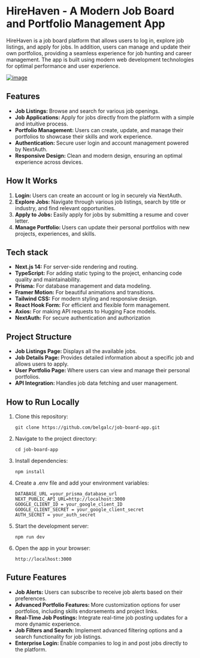<a id="readme-top"></a>

# HireHaven - A Modern Job Board and Portfolio Management App
<p>HireHaven is a job board platform that allows users to log in, explore job listings, and apply for jobs. In addition, users can manage and update their own portfolios, providing a seamless experience for job hunting and career management. The app is built using modern web development technologies for optimal performance and user experience.</p>

[![image](https://github.com/user-attachments/assets/e51ab7c0-ce5a-496e-90f3-67ebd3ee0bb2)](https://job-board-app-alpha.vercel.app/)

## Features

<ul>
  <li>
    <strong>Job Listings: </strong>Browse and search for various job openings.
  </li>
  <li>
    <strong>Job Applications: </strong>Apply for jobs directly from the platform with a simple and intuitive process.
  </li>
  <li>
    <strong>Portfolio Management: </strong>Users can create, update, and manage their portfolios to showcase their skills and work experience.
  </li>
  <li>
    <strong>Authentication: </strong>Secure user login and account management powered by NextAuth.
  </li>
  <li>
    <strong>Responsive Design: </strong>Clean and modern design, ensuring an optimal experience across devices.
  </li>
</ul>

## How It Works

<ol>
  <li><strong>Login: </strong> Users can create an account or log in securely via NextAuth.</li>
  <li><strong>Explore Jobs: </strong> Navigate through various job listings, search by title or industry, and find relevant opportunities.</li>
  <li><strong>Apply to Jobs: </strong> Easily apply for jobs by submitting a resume and cover letter.</li>
  <li><strong>Manage Portfolio: </strong> Users can update their personal portfolios with new projects, experiences, and skills.</li>
</ol>

## Tech stack

<ul>
  <li><strong>Next.js 14:</strong> For server-side rendering and routing.</li>
    <li><strong>TypeScript:</strong> For adding static typing to the project, enhancing code quality and maintainability.</li>
    <li><strong>Prisma:</strong> For database management and data modeling.</li>
    <li><strong>Framer Motion:</strong> For beautiful animations and transitions.</li>
    <li><strong>Tailwind CSS:</strong> For modern styling and responsive design.</li>
    <li><strong>React Hook Form:</strong> For efficient and flexible form management.</li>
    <li><strong>Axios:</strong> For making API requests to Hugging Face models.</li>
    <li><strong>NextAuth:</strong> For secure authentication and authorization</li>
</ul>

## Project Structure

<ul>
  <li><strong>Job Listings Page: </strong>Displays all the available jobs.</li>
  <li><strong>Job Details Page: </strong>Provides detailed information about a specific job and allows users to apply.</li>
  <li><strong>User Portfolio Page: </strong>Where users can view and manage their personal portfolios.</li>
  <li><strong>API Integration: </strong>Handles job data fetching and user management.</li>
</ul>

## How to Run Locally

<ol>
  <li>Clone this repository: 
    
    git clone https://github.com/belgalc/job-board-app.git
</li>
<li>Navigate to the project directory:

    cd job-board-app

</li>
<li>Install dependencies:

    npm install

</li>
<li>Create a .env file and add your environment variables:
  
    DATABASE_URL =your_prisma_database_url
    NEXT_PUBLIC_API_URL=http://localhost:3000
    GOOGLE_CLIENT_ID = your_google_client_ID
    GOOGLE_CLIENT_SECRET = your_google_client_secret
    AUTH_SECRET = your_auth_secret

</li>
<li>Start the development server:

    npm run dev

</li>
<li>Open the app in your browser:

    http://localhost:3000

</li>

</ol>

## Future Features

<ul>
  <li><strong>Job Alerts: </strong> Users can subscribe to receive job alerts based on their preferences. </li>
  <li><strong>Advanced Portfolio Features: </strong> More customization options for user portfolios, including skills endorsements and project links. </li>
  <li><strong>Real-Time Job Postings: </strong> Integrate real-time job posting updates for a more dynamic experience. </li>
  <li><strong>Job Filters and Search: </strong> Implement advanced filtering options and a search functionality for job listings. </li>
  <li><strong>Enterprise Login: </strong> Enable companies to log in and post jobs directly to the platform. </li>
</ul>
